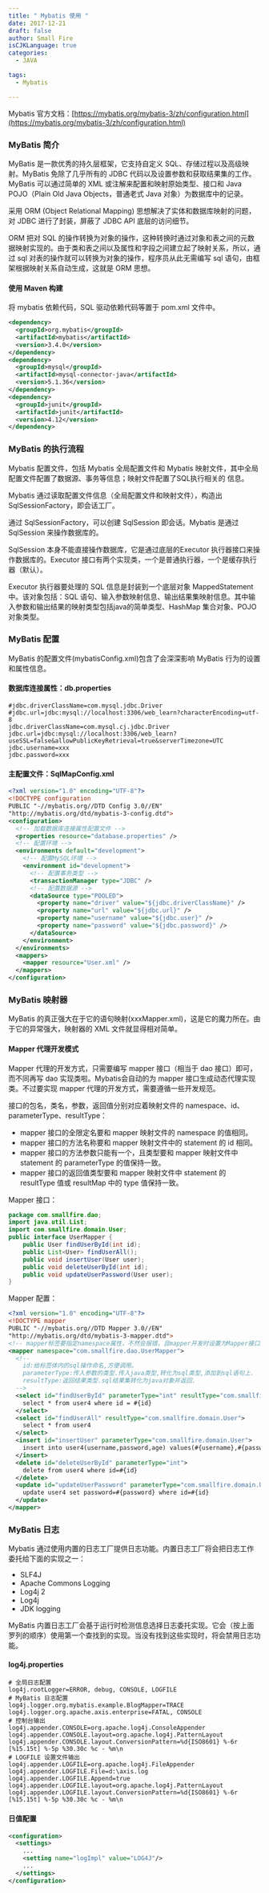 ```yaml
---
title: " Mybatis 使用 "
date: 2017-12-21
draft: false
author: Small Fire
isCJKLanguage: true
categories: 
  - JAVA

tags: 
  - Mybatis

---
```


Mybatis 官方文档：[https://mybatis.org/mybatis-3/zh/configuration.html](https://mybatis.org/mybatis-3/zh/configuration.html)

### MyBatis 简介

MyBatis 是一款优秀的持久层框架，它支持自定义 SQL、存储过程以及高级映射。MyBatis 免除了几乎所有的 JDBC 代码以及设置参数和获取结果集的工作。MyBatis 可以通过简单的 XML 或注解来配置和映射原始类型、接口和 Java POJO（Plain Old Java Objects，普通老式 Java 对象）为数据库中的记录。

采用 ORM (Object Relational Mapping) 思想解决了实体和数据库映射的问题，对 JDBC 进行了封装，屏蔽了 JDBC API 底层的访问细节。

ORM 把对 SQL 的操作转换为对象的操作，这种转换时通过对象和表之间的元数据映射实现的。由于类和表之间以及属性和字段之间建立起了映射关系，所以，通过 sql 对表的操作就可以转换为对象的操作，程序员从此无需编写 sql 语句，由框架根据映射关系自动生成，这就是 ORM 思想。

#### 使用 Maven 构建

将 mybatis 依赖代码，SQL 驱动依赖代码等置于 pom.xml 文件中。

```xml
<dependency>
  <groupId>org.mybatis</groupId>
  <artifactId>mybatis</artifactId>
  <version>3.4.0</version>
</dependency>
<dependency>
  <groupId>mysql</groupId>
  <artifactId>mysql-connector-java</artifactId>
  <version>5.1.36</version>
</dependency>
<dependency>
  <groupId>junit</groupId>
  <artifactId>junit</artifactId>
  <version>4.12</version>
</dependency>
```

### MyBatis 的执行流程

Mybatis 配置文件，包括 Mybatis 全局配置文件和 Mybatis 映射文件，其中全局配置文件配置了数据源、事务等信息；映射文件配置了SQL执行相关的 
信息。

Mybatis 通过读取配置文件信息（全局配置文件和映射文件），构造出 SqlSessionFactory，即会话工厂。

通过 SqlSessionFactory，可以创建 SqlSession 即会话。Mybatis 是通过 SqlSession 来操作数据库的。

SqlSession 本身不能直接操作数据库，它是通过底层的Executor 执行器接口来操作数据库的。Executor 接口有两个实现类，一个是普通执行器，一个是缓存执行器（默认）。

Executor 执行器要处理的 SQL 信息是封装到一个底层对象 MappedStatement 中。该对象包括：SQL 语句、输入参数映射信息、输出结果集映射信息。其中输入参数和输出结果的映射类型包括java的简单类型、HashMap 集合对象、POJO 对象类型。

### MyBatis 配置

MyBatis 的配置文件(mybatisConfig.xml)包含了会深深影响 MyBatis 行为的设置和属性信息。

#### 数据库连接属性：db.properties

```properties
#jdbc.driverClassName=com.mysql.jdbc.Driver
#jdbc.url=jdbc:mysql://localhost:3306/web_learn?characterEncoding=utf-8
jdbc.driverClassName=com.mysql.cj.jdbc.Driver
jdbc.url=jdbc:mysql://localhost:3306/web_learn?useSSL=false&allowPublicKeyRetrieval=true&serverTimezone=UTC
jdbc.username=xxx
jdbc.password=xxx
```

#### 主配置文件：SqlMapConfig.xml

```xml
<?xml version="1.0" encoding="UTF-8"?>
<!DOCTYPE configuration
PUBLIC "-//mybatis.org//DTD Config 3.0//EN"
"http://mybatis.org/dtd/mybatis-3-config.dtd">
<configuration>
  <!-- 加载数据库连接属性配置文件 -->
  <properties resource="database.properties" />
  <!-- 配置环境 -->
  <environments default="development">
    <!-- 配置MySQL环境 -->
    <environment id="development">
      <!-- 配置事务类型 -->
      <transactionManager type="JDBC" />
      <!-- 配置数据源 -->
      <dataSource type="POOLED">
        <property name="driver" value="${jdbc.driverClassName}" />
        <property name="url" value="${jdbc.url}" />
        <property name="username" value="${jdbc.user}" />
        <property name="password" value="${jdbc.password}" />
      </dataSource>
    </environment>
  </environments>
  <mappers>
    <mapper resource="User.xml" />
  </mappers>
</configuration>
```

### MyBatis 映射器

MyBatis 的真正强大在于它的语句映射(xxxMapper.xml)，这是它的魔力所在。由于它的异常强大，映射器的 XML 文件就显得相对简单。



#### Mapper 代理开发模式

Mapper 代理的开发方式，只需要编写 mapper 接口（相当于 dao 接口）即可，而不同再写 dao 实现类啦。Mybatis会自动的为 mapper 接口生成动态代理实现类。不过要实现 mapper 代理的开发方式，需要遵循一些开发规范。

接口的包名，类名，参数，返回值分别对应着映射文件的 namespace、id、parameterType、resultType：

- mapper 接口的全限定名要和 mapper 映射文件的 namespace 的值相同。
- mapper 接口的方法名称要和 mapper 映射文件中的 statement 的 id 相同。
- mapper 接口的方法参数只能有一个，且类型要和 mapper 映射文件中 statement 的 parameterType 的值保持一致。
- mapper 接口的返回值类型要和 mapper 映射文件中 statement 的 resultType 值或 resultMap 中的 type 值保持一致。

Mapper 接口：

```java
package com.smallfire.dao;
import java.util.List;
import com.smallfire.domain.User;
public interface UserMapper {
    public User findUserById(int id);
    public List<User> findUserAll();
    public void insertUser(User user);
    public void deleteUserById(int id);
    public void updateUserPassword(User user);
}
```

Mapper 配置：

```xml
<?xml version="1.0" encoding="UTF-8"?>
<!DOCTYPE mapper
PUBLIC "-//mybatis.org//DTD Mapper 3.0//EN"
"http://mybatis.org/dtd/mybatis-3-mapper.dtd">
<!-- mapper标签要指定namespace属性，不然会报错，且mapper开发时设置为Mapper接口的全限定名-->
<mapper namespace="com.smallfire.dao.UserMapper">
  <!--
    id:给标签体内的sql操作命名,方便调用。
    parameterType:传入参数的类型.传入java类型,转化为sql类型,添加到sql语句上.
    resultType:返回结果类型.sql结果集转化为java对象并返回.
  -->
  <select id="findUserById" parameterType="int" resultType="com.smallfire.domain.User">
    select * from user4 where id = #{id}
  </select>
  <select id="findUserAll" resultType="com.smallfire.domain.User">
    select * from user4 
  </select>
  <insert id="insertUser" parameterType="com.smallfire.domain.User">
    insert into user4(username,password,age) values(#{username},#{password},#{age})
  </insert>
  <delete id="deleteUserById" parameterType="int">
    delete from user4 where id=#{id}
  </delete>
  <update id="updateUserPassword" parameterType="com.smallfire.domain.User">
    update user4 set password=#{password} where id=#{id}
  </update>
</mapper>
```

### MyBatis 日志

Mybatis 通过使用内置的日志工厂提供日志功能。内置日志工厂将会把日志工作委托给下面的实现之一：

- SLF4J
- Apache Commons Logging
- Log4j 2
- Log4j
- JDK logging

MyBatis 内置日志工厂会基于运行时检测信息选择日志委托实现。它会（按上面罗列的顺序）使用第一个查找到的实现。当没有找到这些实现时，将会禁用日志功能。

#### log4j.properties

```properties
# 全局日志配置
log4j.rootLogger=ERROR, debug, CONSOLE, LOGFILE
# MyBatis 日志配置
log4j.logger.org.mybatis.example.BlogMapper=TRACE
log4j.logger.org.apache.axis.enterprise=FATAL, CONSOLE
# 控制台输出
log4j.appender.CONSOLE=org.apache.log4j.ConsoleAppender
log4j.appender.CONSOLE.layout=org.apache.log4j.PatternLayout
log4j.appender.CONSOLE.layout.ConversionPattern=%d{ISO8601} %-6r [%15.15t] %-5p %30.30c %c - %m\n
# LOGFILE 设置文件输出
log4j.appender.LOGFILE=org.apache.log4j.FileAppender
log4j.appender.LOGFILE.File=d:\axis.log
log4j.appender.LOGFILE.Append=true
log4j.appender.LOGFILE.layout=org.apache.log4j.PatternLayout
log4j.appender.LOGFILE.layout.ConversionPattern=%d{ISO8601} %-6r [%15.15t] %-5p %30.30c %c - %m\n
```

#### 日值配置

```xml
<configuration>
  <settings>
    ...
    <setting name="logImpl" value="LOG4J"/>
    ...
  </settings>
</configuration>
```
